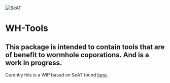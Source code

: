 ![SeAT](http://i.imgur.com/aPPOxSK.png)
# WH-Tools

## This package is intended to contain tools that are of benefit to wormhole coporations. And is a work in progress.
Curently this is a WIP based on SeAT found [here](https://github.com/eveseat/seat).
